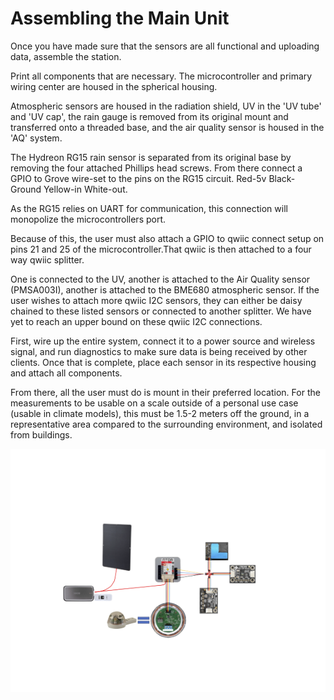 # Assembling the Main Unit

Once you have made sure that the sensors are all functional and uploading data, assemble the station.


Print all components that are necessary. The microcontroller and primary wiring center are housed in the spherical housing.

Atmospheric sensors are housed in the radiation shield, UV in the 'UV tube' and 'UV cap', the rain gauge is removed from its original mount and transferred onto a threaded base, and the air quality sensor is housed in the 'AQ' system.

The Hydreon RG15 rain sensor is separated from its original base by removing the four attached Phillips head screws. From there connect a GPIO to Grove wire-set to the pins on the RG15 circuit. Red-5v Black-Ground Yellow-in White-out. 

As the RG15 relies on UART for communication, this connection will monopolize the microcontrollers port.

Because of this, the user must also attach a GPIO to qwiic connect setup on pins 21 and 25 of the microcontroller.That qwiic is then attached to a four way qwiic splitter. 

One is connected to the UV, another is attached to the Air Quality sensor (PMSA003I), another is attached to the BME680 atmospheric sensor. If the user wishes to attach more qwiic I2C sensors, they can either be daisy chained to these listed sensors or connected to another splitter. We have yet to reach an upper bound on these qwiic I2C connections.

First, wire up the entire system, connect it to a power source and wireless signal, and run diagnostics to make sure data is being received by other clients. Once that is complete, place each sensor in its respective housing and attach all components.

From there, all the user must do is mount in their preferred location. For the measurements to be usable on a scale outside of a personal use case (usable in climate models), this must be 1.5-2 meters off the ground, in a representative area compared to the surrounding environment, and isolated from buildings. 

![wiring](.././img/electronic_layout.png)
